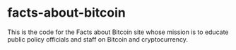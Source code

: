 facts-about-bitcoin
===================

This is the code for the Facts about Bitcoin site whose mission is to educate public policy officials and staff on Bitcoin and cryptocurrency.
